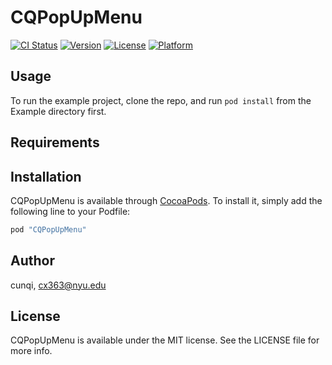 # CQPopUpMenu

[![CI Status](http://img.shields.io/travis/cunqi/CQPopUpMenu.svg?style=flat)](https://travis-ci.org/cunqi/CQPopUpMenu)
[![Version](https://img.shields.io/cocoapods/v/CQPopUpMenu.svg?style=flat)](http://cocoapods.org/pods/CQPopUpMenu)
[![License](https://img.shields.io/cocoapods/l/CQPopUpMenu.svg?style=flat)](http://cocoapods.org/pods/CQPopUpMenu)
[![Platform](https://img.shields.io/cocoapods/p/CQPopUpMenu.svg?style=flat)](http://cocoapods.org/pods/CQPopUpMenu)

## Usage

To run the example project, clone the repo, and run `pod install` from the Example directory first.

## Requirements

## Installation

CQPopUpMenu is available through [CocoaPods](http://cocoapods.org). To install
it, simply add the following line to your Podfile:

```ruby
pod "CQPopUpMenu"
```

## Author

cunqi, cx363@nyu.edu

## License

CQPopUpMenu is available under the MIT license. See the LICENSE file for more info.
